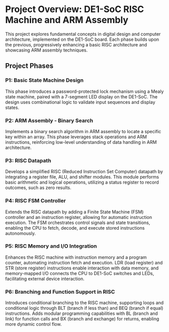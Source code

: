 # Project Overview: DE1-SoC RISC Machine and ARM Assembly

This project explores fundamental concepts in digital design and computer architecture, implemented on the DE1-SoC board. Each phase builds upon the previous, progressively enhancing a basic RISC architecture and showcasing ARM assembly techniques.

## Project Phases

### P1: Basic State Machine Design

This phase introduces a password-protected lock mechanism using a Mealy state machine, paired with a 7-segment LED display on the DE1-SoC. The design uses combinational logic to validate input sequences and display states.

### P2: ARM Assembly - Binary Search

Implements a binary search algorithm in ARM assembly to locate a specific key within an array. This phase leverages stack operations and ARM instructions, reinforcing low-level understanding of data handling in ARM architecture.

### P3: RISC Datapath

Develops a simplified RISC (Reduced Instruction Set Computer) datapath by integrating a register file, ALU, and shifter modules. This module performs basic arithmetic and logical operations, utilizing a status register to record outcomes, such as zero results.

### P4: RISC FSM Controller

Extends the RISC datapath by adding a Finite State Machine (FSM) controller and an instruction register, allowing for automatic instruction execution. The FSM orchestrates control signals and state transitions, enabling the CPU to fetch, decode, and execute stored instructions autonomously.

### P5: RISC Memory and I/O Integration

Enhances the RISC machine with instruction memory and a program counter, automating instruction fetch and execution. LDR (load register) and STR (store register) instructions enable interaction with data memory, and memory-mapped I/O connects the CPU to DE1-SoC switches and LEDs, facilitating external device interaction.

### P6: Branching and Function Support in RISC

Introduces conditional branching to the RISC machine, supporting loops and conditional logic through BLT (branch if less than) and BEQ (branch if equal) instructions. Adds modular programming capabilities with BL (branch and link) for function calls and BX (branch and exchange) for returns, enabling more dynamic control flow.
